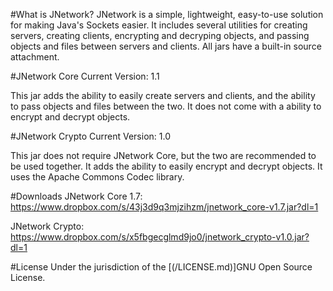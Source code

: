 #What is JNetwork?
JNetwork is a simple, lightweight, easy-to-use solution for making Java's Sockets easier. 
It includes several utilities for creating servers, creating clients, encrypting and decryping objects,
and passing objects and files between servers and clients.
All jars have a built-in source attachment.

#JNetwork Core
Current Version: 1.1

This jar adds the ability to easily create servers and clients, and the ability to pass objects and files
between the two. It does not come with a ability to encrypt and decrypt objects.

#JNetwork Crypto
Current Version: 1.0

This jar does not require JNetwork Core, but the two are recommended to be used together.
It adds the ability to easily encrypt and decrypt objects. It uses the Apache Commons Codec library.

#Downloads
JNetwork Core 1.7: https://www.dropbox.com/s/43j3d9q3mjzihzm/jnetwork_core-v1.7.jar?dl=1

JNetwork Crypto: 
https://www.dropbox.com/s/x5fbgecglmd9jo0/jnetwork_crypto-v1.0.jar?dl=1

#License
Under the jurisdiction of the [(/LICENSE.md)]GNU Open Source License. 
